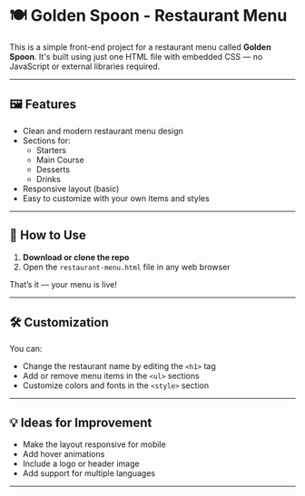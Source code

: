 # 🍽 Golden Spoon - Restaurant Menu

This is a simple front-end project for a restaurant menu called **Golden Spoon**. It's built using just one HTML file with embedded CSS — no JavaScript or external libraries required.

---

## 🖼️ Features

- Clean and modern restaurant menu design
- Sections for:
  - Starters
  - Main Course
  - Desserts
  - Drinks
- Responsive layout (basic)
- Easy to customize with your own items and styles

---

## 🚀 How to Use

1. **Download or clone the repo**
2. Open the `restaurant-menu.html` file in any web browser

That’s it — your menu is live!

---

## 🛠️ Customization

You can:
- Change the restaurant name by editing the `<h1>` tag
- Add or remove menu items in the `<ul>` sections
- Customize colors and fonts in the `<style>` section

---

## 💡 Ideas for Improvement

- Make the layout responsive for mobile
- Add hover animations
- Include a logo or header image
- Add support for multiple languages

---



